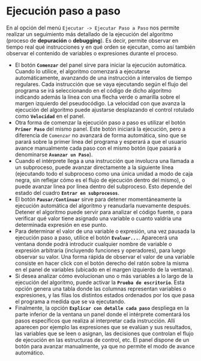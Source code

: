 # Ejecución paso a paso

En al opción del menú `Ejecutar -> Ejecutar Paso a Paso` nos permite realizar un seguimiento más detallado de la ejecución del algoritmo (proceso de **depuración** o **debugging**). Es decir, permite observar en tiempo real qué instrucciones y en qué orden se ejecutan, como así también observar el contenido de variables o expresiones durante el proceso.

* El botón **`Comenzar`** del panel sirve para iniciar la ejecución automática. Cuando lo utilice, el algoritmo comenzará a ejecutarse automáticamente, avanzando de una instrucción a intervalos de tiempo regulares. Cada instrucción que se vaya ejecutando según el flujo del programa se irá seleccionando en el código de dicho algoritmo indicando además la línea con una flecha verde o amarilla sobre el margen izquierdo del pseudocódigo. La velocidad con que avanza la ejecución del algoritmo puede ajustarse desplazando el control rotulado como **`Velocidad`** en el panel.
* Otra forma de comenzar la ejecución paso a paso es utilizar el botón **`Primer Paso`** del mismo panel. Este botón iniciará la ejecución, pero a diferencia de `Comenzar` no avanzará de forma automática, sino que se parará sobre la primer linea del programa y esperará a que el usuario avance manualmente cada paso con el mismo botón (que pasará a denominarse **`Avanzar un Paso`**).
* Cuando el intérprete llega a una instrucción que involucra una llamada a un subproceso, puede avanzar directamente a la siguiente línea (ejecutando todo el subproceso como una única unidad a modo de caja negra, sin reflejar cómo es el flujo de ejecución dentro del mismo), o puede avanzar linea por linea dentro del subproceso. Esto depende del estado del cuadro **`Entrar en subprocesos`**.
* El botón **`Pausar/Continuar`** sirve para detener momentáneamente la ejecución automática del algoritmo y reanudarla nuevamente después. Detener el algoritmo puede servir para analizar el código fuente, o para verificar qué valor tiene asignado una variable o cuanto valdría una determinada expresión en ese punto.
* Para determinar el valor de una variable o expresión, una vez pausada la ejecución paso a paso, utilice el botón **`Evaluar...`**. Aparecerá una ventana donde podrá introducir cualquier nombre de variable o expresión arbitraria (incluyendo funciones y operadores), para luego observar su valor. Una forma rápida de observar el valor de una variable consiste en hacer click con el botón derecho del ratón sobre la misma en el panel de variables (ubicado en el margen izquierdo de la ventana).
* Si desea analizar cómo evolucionan uno o más variables a lo largo de la ejecución del algoritmo, puede activar la **`Prueba de escritorio`**. Esta opción genera una tabla donde las columnas representan variables o expresiones, y las filas los distintos estados ordenados por los que pasa el programa a medida que se va ejecutando. 
* Finalmente, la opción **`Explicar con detalle cada paso`** despliega en la parte inferior de la ventana un panel donde el intérprete comentará los pasos específicos que realiza al interpretar cada instrucción. Allí aparecen por ejemplo las expresiones que se evalúan y sus resultados, las variables que se leen o asignan, las decisiones que controlan el flujo de ejecución en las estructuras de control, etc. El panel dispone de un botón para avanzar manualmente, ya que no permite el modo de avance automático.

